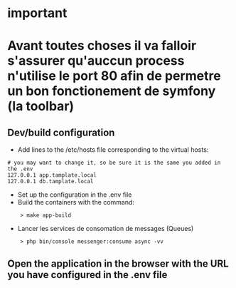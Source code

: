 # important

# Avant toutes choses il va falloir s'assurer qu'auccun process n'utilise le port 80 afin de permetre un bon fonctionement de symfony (la toolbar) 

## Dev/build configuration
- Add lines to the /etc/hosts file corresponding to the virtual hosts:

```
# you may want to change it, so be sure it is the same you added in the .env
127.0.0.1 app.tamplate.local 
127.0.0.1 db.tamplate.local
```
- Set up the configuration in the .env file
- Build the containers with the command:

```
    > make app-build
```

- Lancer les services de consomation de messages (Queues)
```
    > php bin/console messenger:consume async -vv
```

## Open the application in the browser with the  URL you have configured in the .env file
